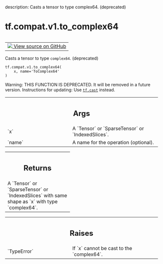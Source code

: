 description: Casts a tensor to type complex64. (deprecated)

<div itemscope itemtype="http://developers.google.com/ReferenceObject">
<meta itemprop="name" content="tf.compat.v1.to_complex64" />
<meta itemprop="path" content="Stable" />
</div>

# tf.compat.v1.to_complex64

<!-- Insert buttons and diff -->

<table class="tfo-notebook-buttons tfo-api nocontent" align="left">
<td>
  <a target="_blank" href="https://github.com/tensorflow/tensorflow/blob/r2.2/tensorflow/python/ops/math_ops.py#L923-L939">
    <img src="https://www.tensorflow.org/images/GitHub-Mark-32px.png" />
    View source on GitHub
  </a>
</td>
</table>



Casts a tensor to type `complex64`. (deprecated)

<pre class="devsite-click-to-copy prettyprint lang-py tfo-signature-link">
<code>tf.compat.v1.to_complex64(
    x, name='ToComplex64'
)
</code></pre>



<!-- Placeholder for "Used in" -->

Warning: THIS FUNCTION IS DEPRECATED. It will be removed in a future version.
Instructions for updating:
Use <a href="../../../tf/cast.md"><code>tf.cast</code></a> instead.

<!-- Tabular view -->
 <table class="responsive fixed orange">
<colgroup><col width="214px"><col></colgroup>
<tr><th colspan="2"><h2 class="add-link">Args</h2></th></tr>

<tr>
<td>
`x`
</td>
<td>
A `Tensor` or `SparseTensor` or `IndexedSlices`.
</td>
</tr><tr>
<td>
`name`
</td>
<td>
A name for the operation (optional).
</td>
</tr>
</table>



<!-- Tabular view -->
 <table class="responsive fixed orange">
<colgroup><col width="214px"><col></colgroup>
<tr><th colspan="2"><h2 class="add-link">Returns</h2></th></tr>
<tr class="alt">
<td colspan="2">
A `Tensor` or `SparseTensor` or `IndexedSlices` with same shape as `x` with
type `complex64`.
</td>
</tr>

</table>



<!-- Tabular view -->
 <table class="responsive fixed orange">
<colgroup><col width="214px"><col></colgroup>
<tr><th colspan="2"><h2 class="add-link">Raises</h2></th></tr>

<tr>
<td>
`TypeError`
</td>
<td>
If `x` cannot be cast to the `complex64`.
</td>
</tr>
</table>

